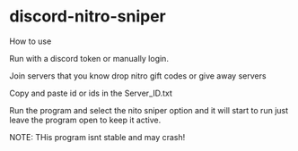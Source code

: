 # discord-nitro-sniper

How to use

Run with a discord token or manually login.

Join servers that you know drop nitro gift codes or give away servers

Copy and paste id or ids in the Server_ID.txt

Run the program and select the nito sniper option and it will start to run just leave the program open to keep it active.

NOTE: THis program isnt stable and may crash!

